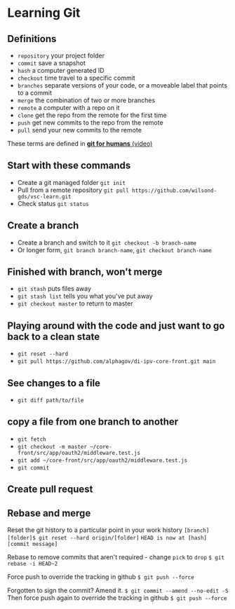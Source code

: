 # Learning Git 

## Definitions

* `repository` your project folder
* `commit` save a snapshot
* `hash` a computer generated ID
* `checkout` time travel to a specific commit
* `branches` separate versions of your code, or a moveable label that points to a commit
* `merge` the combination of two or more branches
* `remote` a computer with a repo on it
* `clone` get the repo from the remote for the first time
* `push` get new commits to the repo from the remote
* `pull` send your new commits to the remote

These terms are defined in [**git for humans** (video)](https://www.youtube.com/watch?v=eWxxfttcMts&t=1s)


## Start with these commands

* Create a git managed folder `git init`
* Pull from a remote repository `git pull https://github.com/wilsond-gds/vsc-learn.git`
* Check status `git status`

## Create a branch

* Create a branch and switch to it `git checkout -b branch-name`
* Or longer form, `git branch branch-name`, `git checkout branch-name`

## Finished with branch, won't merge

* `git stash` puts files away
* `git stash list` tells you what you've put away
* `git checkout master` to return to master

## Playing around with the code and just want to go back to a clean state

* `git reset --hard`
* `git pull https://github.com/alphagov/di-ipv-core-front.git main`

## See changes to a file

* `git diff path/to/file`

## copy a file from one branch to another

* `git fetch`
* `git checkout -m master ~/core-front/src/app/oauth2/middleware.test.js`
* `git add ~/core-front/src/app/oauth2/middleware.test.js`
* `git commit`


## Create pull request

## Rebase and merge


Reset the git history to a particular point in your work history
`[branch][folder]$ git reset --hard origin/[folder]`
`HEAD is now at [hash] [commit message]`

Rebase to remove commits that aren't required - change `pick` to `drop`
`$ git rebase -i HEAD~2`

Force push to override the tracking in github
`$ git push --force`

Forgotten to sign the commit? Amend it.
`$ git commit --amend --no-edit -S`
Then force push again to override the tracking in github
`$ git push --force`